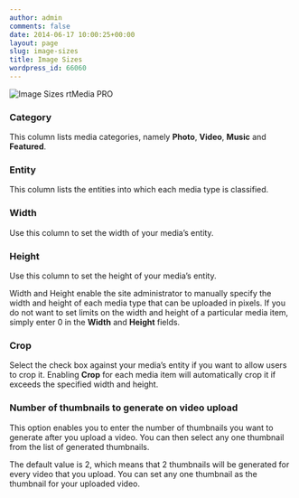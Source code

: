 ```yaml
---
author: admin
comments: false
date: 2014-06-17 10:00:25+00:00
layout: page
slug: image-sizes
title: Image Sizes
wordpress_id: 66060
---
```


![Image Sizes rtMedia PRO](http://docs.rtcamp.com/wp-content/uploads/2014/06/Image-Sizes-rtMedia-PRO.jpg)


### Category


This column lists media categories, namely **Photo**, **Video**, **Music** and **Featured**.


### Entity


This column lists the entities into which each media type is classified.


### Width


Use this column to set the width of your media’s entity.


### Height


Use this column to set the height of your media’s entity.

Width and Height enable the site administrator to manually specify the width and height of each media type that can be uploaded in pixels. If you do not want to set limits on the width and height of a particular media item, simply enter 0 in the **Width** and **Height** fields.


### Crop


Select the check box against your media’s entity if you want to allow users to crop it. Enabling **Crop** for each media item will automatically crop it if exceeds the specified width and height.


### Number of thumbnails to generate on video upload


This option enables you to enter the number of thumbnails you want to generate after you upload a video. You can then select any one thumbnail from the list of generated thumbnails.

The default value is 2, which means that 2 thumbnails will be generated for every video that you upload. You can set any one thumbnail as the thumbnail for your uploaded video.




